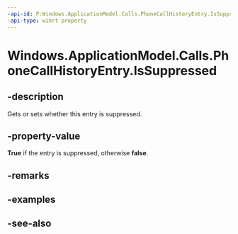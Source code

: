 ----api-id: P:Windows.ApplicationModel.Calls.PhoneCallHistoryEntry.IsSuppressed
-api-type: winrt property
---<!-- Property syntaxpublic bool IsSuppressed { get;  set; }--># Windows.ApplicationModel.Calls.PhoneCallHistoryEntry.IsSuppressed## -descriptionGets or sets whether this entry is suppressed.## -property-value**True** if the entry is suppressed, otherwise **false**.## -remarks## -examples## -see-also